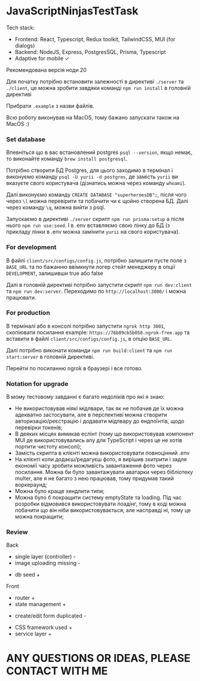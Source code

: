 # JavaScriptNinjasTestTask

Tech stack:
- Frontend: React, Typescript, Redux toolkit, TailwindCSS, MUI (for dialogs)
- Backend: NodeJS, Express, PostgresSQL, Prisma, Typescript
- Adaptive for mobile ✓

Рекомендована версія ноди 20

Для початку потрібно встановити залежності в директиві `./server` та `./client`, це можна зробити завдяки команді `npm run install` в головній директиві

Прибрати `.example` з назви файлів. 

Всю роботу виконував на MacOS, тому бажано запускати також на MacOS :)

### Set database

Впевніться що в вас встановлений postgres `psql --version`, якщо немає, то виконайте команду `brew install postgresql`.

Потрібно створити БД Postgres, для цього заходимо в термінал і виконуємо команду `psql -U yurii -d postgres`, де замість `yurii` ви вказуєте свого користувача (дізнатись можна через команду `whoami`).

Далі виконуємо команду `CREATE DATABASE "superheroesDB";`, після чого через `\l` можна перевірити та побачити чи є щойно створена БД. Далі через команду `\q`, можна вийти з psql.

Запускаємо в директиві `./server` скрипт `npm run prisma:setup` а після нього `npm run use:seed`. І в .env вставляємо свою лінку до БД (з прикладу лінки в .env можна замінити `yurii` на свого користувача).

### For development

В файлі `client/src/configs/config.js`, потрібно залишити пусте поле з `BASE_URL` та по бажанню ввімкнути логер стейт менеджеру в опції `DEVELOPMENT`, залишивши true або false

Далі в головній директиві потрібно запустити скрипт `npm run dev:client` та `npm run dev:server`. Переходимо по `http://localhost:3000/` і можна працювати.

### For production

В терміналі або в консолі потрібно запустити `ngrok http 3001`, скопіювати посилання example: `https://76b89cb5b058.ngrok-free.app` та вставити в файлі `client/src/configs/config.js`, в опцію `BASE_URL`.

Далі потрібно виконати команди `npm run build:client` та `npm run start:server` в головній директиві. 

Перейти по посиланню ngrok в браузері і все готово.

### Notation for upgrade 

В мому тестовому завданні є багато недоліків про які я знаю:
- Не використовував ніякі мідлвари, так як не побачив де їх можна адекватно застосувати, але в перспективі можна створити авторизацію/реєстрацію і додавати мідлвару до ендпоїнтів, щодо перевірки токенів;
- В деяких місцях вимикав еслінт (тому що використовував компонент MUI де використовувались any для TypeScript і через це не хотів портити чистоту консолі);
- Замість скрипта в клієнті можна використовувати повноцінний .env
- На клієнті коли додаєш/редагуєш фото, я вирішив зхитрити і задля економії часу зробити можливість завантаження фото через посилання. Можна би було завантажувати аватарки через бібліотеку multer, але я не багато з нею працював, тому придумав такий воркераунд;
- Можна було краще хендлити типи;
- Можна було б покращити систему emptyState та loading. Під час розробки відмовився використовувати лоадінг, тому в коді можна побачити що він ніби використовувається, але насправді ні, тому це можна покращити;

### Review

Back
- single layer (controller) -
- image uploading missing -
+ db seed +

Front
+ router +
+ state management +
- create/edit form duplicated -
+ CSS framework used +
+ service layer +

# ANY QUESTIONS OR IDEAS, PLEASE CONTACT WITH ME
